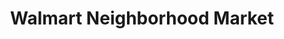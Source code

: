 ---
title: "Walmart Neighborhood Market"
url: /birmingham/walmart-neighborhood-market/
shop: Supermarkt
---